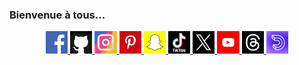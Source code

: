 ### Bienvenue à tous... 

<p align="center">

<a href="https://www.facebook.com/kduchevreuil/" target="_blank">
<img 
class="IMGlink"
src="./icones RS/facebook.png"
width= 7%/>
</a>

<a href="https://github.com/kduchevreuil" target="_blank">
<img 
class="IMGlink"
src="./icones RS/github.png"
width= 7%/>
</a>

<a href="https://www.instagram.com/kduchevreuil/" target="_blank">
<img 
class="IMGlink"
src="./icones RS/instagram.png"
width= 7%/>
</a>

<a href="https://www.pinterest.fr/kduchevreuil" target="_blank">
<img 
class="IMGlink"
src="./icones RS/pinterest.png"
width= 7%/>
</a>

<a href="https://www.snapchat.com/add/kduchevreuil" target="_blank">
<img 
class="IMGlink"
src="./icones RS/snapchat.png"
width= 7%/>
</a>

<a href="https://www.tiktok.com/@kduchevreuil" target="_blank">
<img 
class="IMGlink"
src="./icones RS/tiktok.png"
width= 7%/>
</a>

<a href="https://twitter.com/kduchevreuil" target="_blank">
<img 
class="IMGlink"
src="./icones RS/twitter.png"
width= 7%/>
</a>

<a href="https://www.youtube.com/channel/UCbR7KQ-UTx8dznOkuC5TVfQ" target="_blank">
<img 
class="IMGlink"
src="./icones RS/youtube.png"
width= 7%/>
</a>

<a href="https://www.threads.net/@kduchevreuil" target="_blank">
<img 
class="IMGlink"
src="./icones RS/threads.png"
width= 7%/>
</a>

<a href="https://www.threads.net/@kduchevreuil" target="_blank">
<img 
class="IMGlink"
src="./icones RS/dailymotion.png"
width= 7%/>
</a>

</p>
